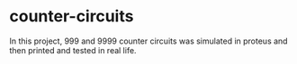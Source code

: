 # counter-circuits

In this project, 999 and 9999 counter circuits was simulated in proteus and then printed and tested in real life.
